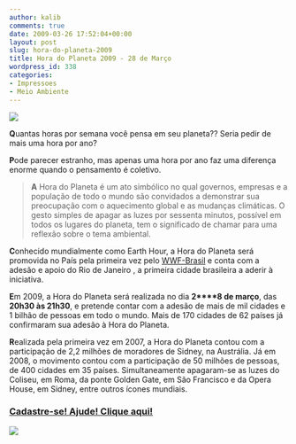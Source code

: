 ```yaml
---
author: kalib
comments: true
date: 2009-03-26 17:52:04+00:00
layout: post
slug: hora-do-planeta-2009
title: Hora do Planeta 2009 - 28 de Março
wordpress_id: 338
categories:
- Impressoes
- Meio Ambiente
---
```


**![](http://assets.wwf.org.br/img/header_horadoplaneta_2_20420.jpg)**

**Q**uantas horas por semana você pensa em seu planeta?? Seria pedir de mais uma hora por ano?

**P**ode parecer estranho, mas apenas uma hora por ano faz uma diferença enorme quando o pensamento é coletivo.


> **A** Hora do Planeta é um ato simbólico no qual governos, empresas e a população de todo o mundo são convidados a demonstrar sua preocupação com o aquecimento global e as mudanças climáticas. O gesto simples de apagar as luzes por sessenta minutos, possível em todos os lugares do planeta, tem o significado de chamar para uma reflexão sobre o tema ambiental.

**C**onhecido mundialmente como Earth Hour, a Hora do Planeta será promovida no País pela primeira vez pelo [WWF-Brasil](http://www.wwf.org.br/informacoes/horadoplaneta/) e conta com a adesão e apoio do Rio de Janeiro , a primeira cidade brasileira a aderir à iniciativa.

**E**m 2009, a Hora do Planeta será realizada no dia **2****8 de março**, das **20h30 às 21h30**, e pretende contar com a adesão de mais de mil cidades e 1 bilhão de pessoas em todo o mundo. Mais de 170 cidades de 62 países já confirmaram sua adesão à Hora do Planeta.

**R**ealizada pela primeira vez em 2007, a Hora do Planeta contou com a participação de 2,2 milhões de moradores de Sidney, na Austrália. Já em 2008, o movimento contou com a participação de 50 milhões de pessoas, de 400 cidades em 35 países. Simultaneamente apagaram-se as luzes do Coliseu, em Roma, da ponte Golden Gate, em São Francisco e da Opera House, em Sidney, entre outros ícones mundiais.




### [Cadastre-se! Ajude! Clique aqui!](http://www.earthhour.org/signup/br:pt-BR?subscribed=1)


![](http://img376.imageshack.us/img376/8000/userbar635980sd7.gif)

